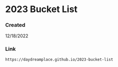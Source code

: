 # 2023 Bucket List

### Created
12/18/2022

### Link
```https://daydreamplace.github.io/2023-bucket-list```
